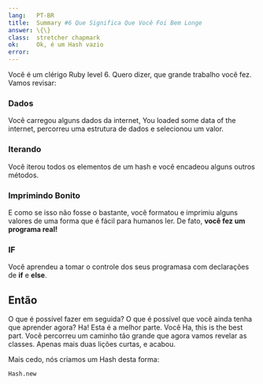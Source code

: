 ```yaml
---
lang:   PT-BR
title:  Summary #6 Que Significa Que Você Foi Bem Longe
answer: \{\}
class:  stretcher chapmark
ok:     Ok, é um Hash vazio
error:  
---
```


Você é um clérigo Ruby level 6. Quero dizer, que grande trabalho você fez. Vamos revisar:

### Dados
Você carregou alguns dados da internet,
You loaded some data of the internet, percorreu uma estrutura de dados e selecionou um valor.

### Iterando
Você iterou todos os elementos de um hash e você encadeou alguns outros métodos.

### Imprimindo Bonito
E como se isso não fosse o bastante, você formatou e imprimiu alguns valores de uma forma
que é fácil para humanos ler. De fato, __você fez um programa real!__

### IF
Você aprendeu a tomar o controle dos seus programasa com declarações de __if__ e __else__.

## Então
O que é possível fazer em seguida? O que é possível que você ainda tenha que aprender agora?
Ha! Esta é a melhor parte. Você
Ha, this is the best part. Você percorreu um caminho tão grande que agora vamos revelar as classes.
Apenas mais duas lições curtas, e acabou.

Mais cedo, nós criamos um Hash desta forma:

    Hash.new
